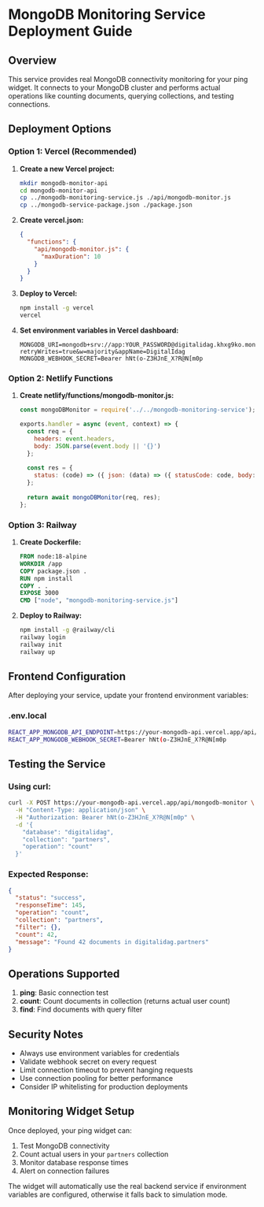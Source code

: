 # MongoDB Monitoring Service Deployment Guide

## Overview
This service provides real MongoDB connectivity monitoring for your ping widget. It connects to your MongoDB cluster and performs actual operations like counting documents, querying collections, and testing connections.

## Deployment Options

### Option 1: Vercel (Recommended)

1. **Create a new Vercel project:**
   ```bash
   mkdir mongodb-monitor-api
   cd mongodb-monitor-api
   cp ../mongodb-monitoring-service.js ./api/mongodb-monitor.js
   cp ../mongodb-service-package.json ./package.json
   ```

2. **Create vercel.json:**
   ```json
   {
     "functions": {
       "api/mongodb-monitor.js": {
         "maxDuration": 10
       }
     }
   }
   ```

3. **Deploy to Vercel:**
   ```bash
   npm install -g vercel
   vercel
   ```

4. **Set environment variables in Vercel dashboard:**
   ```
   MONGODB_URI=mongodb+srv://app:YOUR_PASSWORD@digitalidag.khxg9ko.mongodb.net/digitalidag?retryWrites=true&w=majority&appName=DigitalIdag
   MONGODB_WEBHOOK_SECRET=Bearer hNt(o-Z3HJnE_X?R@N[m0p
   ```

### Option 2: Netlify Functions

1. **Create netlify/functions/mongodb-monitor.js:**
   ```javascript
   const mongoDBMonitor = require('../../mongodb-monitoring-service');
   
   exports.handler = async (event, context) => {
     const req = {
       headers: event.headers,
       body: JSON.parse(event.body || '{}')
     };
     
     const res = {
       status: (code) => ({ json: (data) => ({ statusCode: code, body: JSON.stringify(data) }) })
     };
     
     return await mongoDBMonitor(req, res);
   };
   ```

### Option 3: Railway

1. **Create Dockerfile:**
   ```dockerfile
   FROM node:18-alpine
   WORKDIR /app
   COPY package.json .
   RUN npm install
   COPY . .
   EXPOSE 3000
   CMD ["node", "mongodb-monitoring-service.js"]
   ```

2. **Deploy to Railway:**
   ```bash
   npm install -g @railway/cli
   railway login
   railway init
   railway up
   ```

## Frontend Configuration

After deploying your service, update your frontend environment variables:

### .env.local
```bash
REACT_APP_MONGODB_API_ENDPOINT=https://your-mongodb-api.vercel.app/api/mongodb-monitor
REACT_APP_MONGODB_WEBHOOK_SECRET=Bearer hNt(o-Z3HJnE_X?R@N[m0p
```

## Testing the Service

### Using curl:
```bash
curl -X POST https://your-mongodb-api.vercel.app/api/mongodb-monitor \
  -H "Content-Type: application/json" \
  -H "Authorization: Bearer hNt(o-Z3HJnE_X?R@N[m0p" \
  -d '{
    "database": "digitalidag",
    "collection": "partners",
    "operation": "count"
  }'
```

### Expected Response:
```json
{
  "status": "success",
  "responseTime": 145,
  "operation": "count",
  "collection": "partners",
  "filter": {},
  "count": 42,
  "message": "Found 42 documents in digitalidag.partners"
}
```

## Operations Supported

1. **ping**: Basic connection test
2. **count**: Count documents in collection (returns actual user count)
3. **find**: Find documents with query filter

## Security Notes

- Always use environment variables for credentials
- Validate webhook secret on every request
- Limit connection timeout to prevent hanging requests
- Use connection pooling for better performance
- Consider IP whitelisting for production deployments

## Monitoring Widget Setup

Once deployed, your ping widget can:
1. Test MongoDB connectivity
2. Count actual users in your `partners` collection
3. Monitor database response times
4. Alert on connection failures

The widget will automatically use the real backend service if environment variables are configured, otherwise it falls back to simulation mode.
